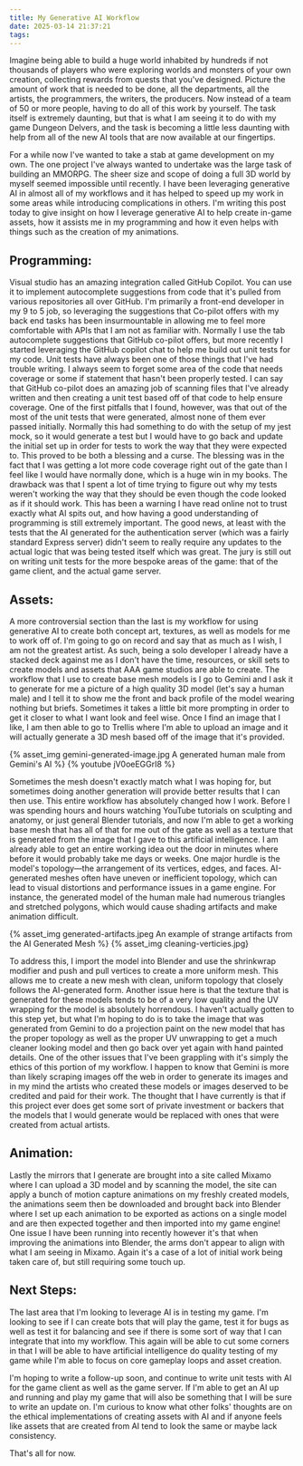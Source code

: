 ```yaml
---
title: My Generative AI Workflow
date: 2025-03-14 21:37:21
tags:
---
```


Imagine being able to build a huge world inhabited by hundreds if not thousands of players who were exploring worlds and monsters of your own creation, collecting rewards from quests that you've designed. Picture the amount of work that is needed to be done, all the departments, all the artists, the programmers, the writers, the producers. Now instead of a team of 50 or more people, having to do all of this work by yourself. The task itself is extremely daunting, but that is what I am seeing it to do with my game Dungeon Delvers, and the task is becoming a little less daunting with help from all of the new AI tools that are now available at our fingertips.

For a while now I've wanted to take a stab at game development on my own. The one project I've always wanted to undertake was the large task of building an MMORPG. The sheer size and scope of doing a full 3D world by myself seemed impossible until recently. I have been leveraging generative AI in almost all of my workflows and it has helped to speed up my work in some areas while introducing complications in others. I'm writing this post today to give insight on how I leverage generative AI to help create in-game assets, how it assists me in my programming and how it even helps with things such as the creation of my animations.

## Programming:

Visual studio has an amazing integration called GitHub Copilot. You can use it to implement autocomplete suggestions from code that it's pulled from various repositories all over GitHub. I'm primarily a front-end developer in my 9 to 5 job, so leveraging the suggestions that Co-pilot offers with my back end tasks has been insurmountable in allowing me to feel more comfortable with APIs that I am not as familiar with. Normally I use the tab autocomplete suggestions that GitHub co-pilot offers, but more recently I started leveraging the GitHub copilot chat to help me build out unit tests for my code. Unit tests have always been one of those things that I've had trouble writing. I always seem to forget some area of the code that needs coverage or some if statement that hasn't been properly tested. I can say that GitHub co-pilot does an amazing job of scanning files that I've already written and then creating a unit test based off of that code to help ensure coverage. One of the first pitfalls that I found, however, was that out of the most of the unit tests that were generated, almost none of them ever passed initially. Normally this had something to do with the setup of my jest mock, so it would generate a test but I would have to go back and update the initial set up in order for tests to work the way that they were expected to. This proved to be both a blessing and a curse. The blessing was in the fact that I was getting a lot more code coverage right out of the gate than I feel like I would have normally done, which is a huge win in my books. The drawback was that I spent a lot of time trying to figure out why my tests weren't working the way that they should be even though the code looked as if it should work. This has been a warning I have read online not to trust exactly what AI spits out, and how having a good understanding of programming is still extremely important. The good news, at least with the tests that the AI generated for the authentication server (which was a fairly standard Express server) didn't seem to really require any updates to the actual logic that was being tested itself which was great. The jury is still out on writing unit tests for the more bespoke areas of the game: that of the game client, and the actual game server.

## Assets:

A more controversial section than the last is my workflow for using generative AI to create both concept art, textures, as well as models for me to work off of. I'm going to go on record and say that as much as I wish, I am not the greatest artist. As such, being a solo developer I already have a stacked deck against me as I don't have the time, resources, or skill sets to create models and assets that AAA game studios are able to create. The workflow that I use to create base mesh models is I go to Gemini and I ask it to generate for me a picture of a high quality 3D model (let's say a human male) and I tell it to show me the front and back profile of the model wearing nothing but briefs. Sometimes it takes a little bit more prompting in order to get it closer to what I want look and feel wise. Once I find an image that I like, I am then able to go to Trellis where I'm able to upload an image and it will actually generate a 3D mesh based off of the image that it's provided.

{% asset_img gemini-generated-image.jpg A generated human male from Gemini's AI %}
{% youtube jV0oeEGGrI8 %}

Sometimes the mesh doesn't exactly match what I was hoping for, but sometimes doing another generation will provide better results that I can then use. This entire workflow has absolutely changed how I work. Before I was spending hours and hours watching YouTube tutorials on sculpting and anatomy, or just general Blender tutorials, and now I'm able to get a working base mesh that has all of that for me out of the gate as well as a texture that is generated from the image that I gave to this artificial intelligence. I am already able to get an entire working idea out the door in minutes where before it would probably take me days or weeks. One major hurdle is the model's topology—the arrangement of its vertices, edges, and faces. AI-generated meshes often have uneven or inefficient topology, which can lead to visual distortions and performance issues in a game engine. For instance, the generated model of the human male had numerous triangles and stretched polygons, which would cause shading artifacts and make animation difficult.

{% asset_img generated-artifacts.jpeg An example of strange artifacts from the AI Generated Mesh %}
{% asset_img cleaning-verticies.jpg}

To address this, I import the model into Blender and use the shrinkwrap modifier and push and pull vertices to create a more uniform mesh. This allows me to create a new mesh with clean, uniform topology that closely follows the AI-generated form. Another issue here is that the texture that is generated for these models tends to be of a very low quality and the UV wrapping for the model is absolutely horrendous. I haven't actually gotten to this step yet, but what I'm hoping to do is to take the image that was generated from Gemini to do a projection paint on the new model that has the proper topology as well as the proper UV unwrapping to get a much cleaner looking model and then go back over yet again with hand painted details. One of the other issues that I've been grappling with it's simply the ethics of this portion of my workflow. I happen to know that Gemini is more than likely scraping images off the web in order to generate its images and in my mind the artists who created these models or images deserved to be credited and paid for their work. The thought that I have currently is that if this project ever does get some sort of private investment or backers that the models that I would generate would be replaced with ones that were created from actual artists.

## Animation:

Lastly the mirrors that I generate are brought into a site called Mixamo where I can upload a 3D model and by scanning the model, the site can apply a bunch of motion capture animations on my freshly created models, the animations seem then be downloaded and brought back into Blender where I set up each animation to be exported as actions on a single model and are then expected together and then imported into my game engine! One issue I have been running into recently however it's that when improving the animations into Blender, the arms don't appear to align with what I am seeing in Mixamo. Again it's a case of a lot of initial work being taken care of, but still requiring some touch up.

## Next Steps:

The last area that I'm looking to leverage AI is in testing my game. I'm looking to see if I can create bots that will play the game, test it for bugs as well as test it for balancing and see if there is some sort of way that I can integrate that into my workflow. This again will be able to cut some corners in that I will be able to have artificial intelligence do quality testing of my game while I'm able to focus on core gameplay loops and asset creation.

I'm hoping to write a follow-up soon, and continue to write unit tests with AI for the game client as well as the game server. If I'm able to get an AI up and running and play my game that will also be something that I will be sure to write an update on. I'm curious to know what other folks' thoughts are on the ethical implementations of creating assets with AI and if anyone feels like assets that are created from AI tend to look the same or maybe lack consistency.

That's all for now.
